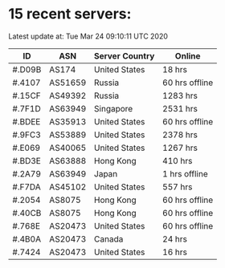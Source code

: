 # 15 recent servers:

Latest update at: Tue Mar 24 09:10:11 UTC 2020

| ID | ASN | Server Country | Online |
| -- | --- | -------------- | ------ |
| #.D09B | AS174 | United States | 18 hrs |
| #.4107 | AS51659 | Russia | 60 hrs offline |
| #.15CF | AS49392 | Russia | 1283 hrs |
| #.7F1D | AS63949 | Singapore | 2531 hrs |
| #.BDEE | AS35913 | United States | 60 hrs offline |
| #.9FC3 | AS53889 | United States | 2378 hrs |
| #.E069 | AS40065 | United States | 1267 hrs |
| #.BD3E | AS63888 | Hong Kong | 410 hrs |
| #.2A79 | AS63949 | Japan | 1 hrs offline |
| #.F7DA | AS45102 | United States | 557 hrs |
| #.2054 | AS8075 | Hong Kong | 60 hrs offline |
| #.40CB | AS8075 | Hong Kong | 60 hrs offline |
| #.768E | AS20473 | United States | 60 hrs offline |
| #.4B0A | AS20473 | Canada | 24 hrs |
| #.7424 | AS20473 | United States | 16 hrs |

